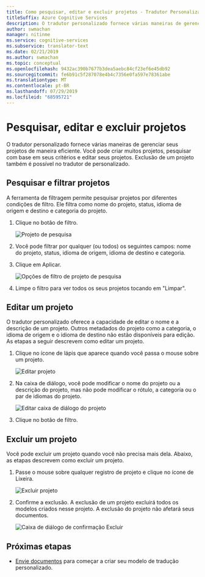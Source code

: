 ```yaml
---
title: Como pesquisar, editar e excluir projetos - Tradutor Personalizado
titleSuffix: Azure Cognitive Services
description: O tradutor personalizado fornece várias maneiras de gerenciar seus projetos de maneira eficiente. Você pode criar vários projetos, pesquisar com base em seus critérios, editar seus projetos. Exclusão de um projeto também é possível no tradutor de personalizado.
author: swmachan
manager: nitinme
ms.service: cognitive-services
ms.subservice: translator-text
ms.date: 02/21/2019
ms.author: swmachan
ms.topic: conceptual
ms.openlocfilehash: 9432ac390b7677b3dea5aebc84cf23ef6e45db92
ms.sourcegitcommit: fe6b91c5f287078e4b4c7356e0fa597e78361abe
ms.translationtype: MT
ms.contentlocale: pt-BR
ms.lasthandoff: 07/29/2019
ms.locfileid: "68595721"
---
```

# <a name="search-edit-and-delete-projects"></a>Pesquisar, editar e excluir projetos

O tradutor personalizado fornece várias maneiras de gerenciar seus projetos de maneira eficiente. Você pode criar muitos projetos, pesquisar com base em seus critérios e editar seus projetos. Exclusão de um projeto também é possível no tradutor de personalizado.  

## <a name="search-and-filter-projects"></a>Pesquisar e filtrar projetos

A ferramenta de filtragem permite pesquisar projetos por diferentes condições de filtro. Ele filtra como nome do projeto, status, idioma de origem e destino e categoria do projeto.

1.  Clique no botão de filtro.

    ![Projeto de pesquisa](media/how-to/how-to-search-project.png)

1.  Você pode filtrar por qualquer (ou todos) os seguintes campos: nome do projeto, status, idioma de origem, idioma de destino e categoria.

2.  Clique em Aplicar.

    ![Opções de filtro de projeto de pesquisa](media/how-to/how-to-search-project-filters.png)

3.  Limpe o filtro para ver todos os seus projetos tocando em "Limpar".


## <a name="edit-a-project"></a>Editar um projeto

O tradutor personalizado oferece a capacidade de editar o nome e a descrição de um projeto. Outros metadados do projeto como a categoria, o idioma de origem e o idioma de destino não estão disponíveis para edição. As etapas a seguir descrevem como editar um projeto.

1.  Clique no ícone de lápis que aparece quando você passa o mouse sobre um projeto.

    ![Editar projeto](media/how-to/how-to-edit-project.png)

2.  Na caixa de diálogo, você pode modificar o nome do projeto ou a descrição do projeto, mas não pode modificar o rótulo, a categoria ou o par de idiomas do projeto.

    ![Editar caixa de diálogo do projeto](media/how-to/how-to-edit-project-dialog.png)

3.  Clique no botão de filtro.

## <a name="delete-a-project"></a>Excluir um projeto

Você pode excluir um projeto quando você não precisa mais dela. Abaixo, as etapas descrevem como excluir um projeto.

1. Passe o mouse sobre qualquer registro de projeto e clique no ícone de Lixeira.

   ![Excluir projeto](media/how-to/how-to-delete-project.png)

2. Confirme a exclusão. A exclusão de um projeto excluirá todos os modelos criados nesse projeto. A exclusão do projeto não afetará seus documentos.

   ![Caixa de diálogo de confirmação Excluir](media/how-to/how-to-delete-project-confirm.png)

## <a name="next-steps"></a>Próximas etapas

- [Envie documentos](how-to-upload-document.md) para começar a criar seu modelo de tradução personalizado.
